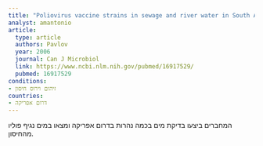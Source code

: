 ```yaml
---
title: "Poliovirus vaccine strains in sewage and river water in South Africa"
analyst: amantonio
article:
  type: article
  authors: Pavlov
  year: 2006
  journal: Can J Microbiol
  link: https://www.ncbi.nlm.nih.gov/pubmed/16917529/
  pubmed: 16917529
conditions:
- זיהום וירוס חיסון
countries:
- דרום אפריקה
---
```


המחברים ביצעו בדיקת מים בכמה נהרות בדרום אפריקה ומצאו במים נגיף פוליו מהחיסון.
